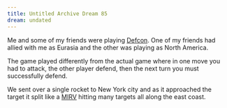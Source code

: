 ```yaml
---
title: Untitled Archive Dream 85
dream: undated
---
```


Me and some of my friends <!-- JH RH --> were playing [Defcon](https://store.steampowered.com/app/1520/DEFCON/). One of my friends <!-- JH --> had allied with me as Eurasia and the other was playing as North America.

The game played differently from the actual game where in one move you had to attack, the other player defend, then the next turn you must successfully defend.

We sent over a single rocket to New York city and as it approached the target it split like a [MIRV](https://en.wikipedia.org/wiki/Multiple_independently_targetable_reentry_vehicle) hitting many targets all along the east coast.